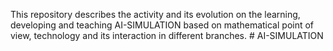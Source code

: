 This repository describes the activity and its evolution on the learning, developing and teaching AI-SIMULATION based on mathematical point of view, technology and its interaction in different branches.  # AI-SIMULATION
